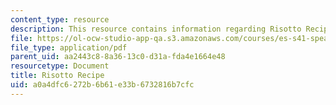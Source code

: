 ```yaml
---
content_type: resource
description: This resource contains information regarding Risotto Recipe.
file: https://ol-ocw-studio-app-qa.s3.amazonaws.com/courses/es-s41-speak-italian-with-your-mouth-full-spring-2012/a0a4dfc6272b6b61e33b6732816b7cfc_MITES_S41S12_recipe_2.pdf
file_type: application/pdf
parent_uid: aa2443c8-8a36-13c0-d31a-fda4e1664e48
resourcetype: Document
title: Risotto Recipe
uid: a0a4dfc6-272b-6b61-e33b-6732816b7cfc
---
```

